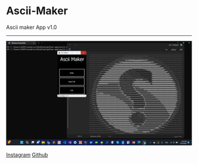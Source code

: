 # Ascii-Maker
Ascii maker App v1.0
<hr>

[![Image](./Scr/ascii-maker-scr.jpg)](https://github.com/mrprogrammer2938/Ascii-Make)


[Instagram](https://instagram.com/sina.coder)
[Github](https://github.com/mrprogrammer2938)
